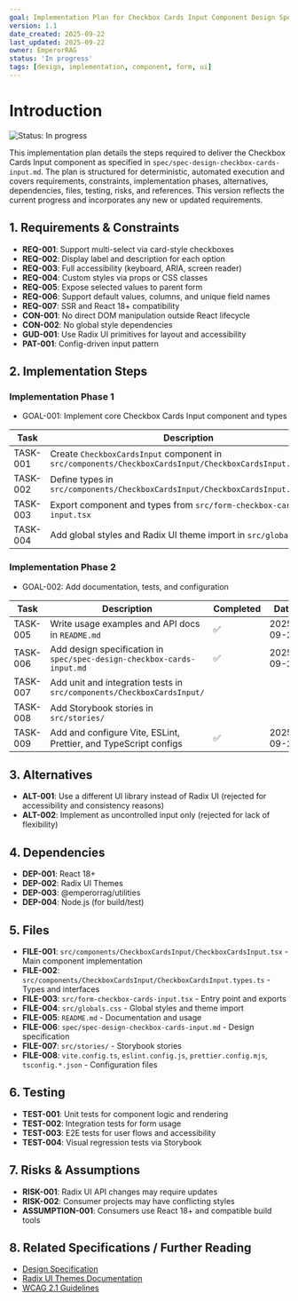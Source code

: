```yaml
---
goal: Implementation Plan for Checkbox Cards Input Component Design Spec
version: 1.1
date_created: 2025-09-22
last_updated: 2025-09-22
owner: EmperorRAG
status: 'In progress'
tags: [design, implementation, component, form, ui]
---
```


# Introduction

![Status: In progress](https://img.shields.io/badge/status-In%20progress-yellow)

This implementation plan details the steps required to deliver the Checkbox Cards Input component as specified in `spec/spec-design-checkbox-cards-input.md`. The plan is structured for deterministic, automated execution and covers requirements, constraints, implementation phases, alternatives, dependencies, files, testing, risks, and references. This version reflects the current progress and incorporates any new or updated requirements.

## 1. Requirements & Constraints

- **REQ-001**: Support multi-select via card-style checkboxes
- **REQ-002**: Display label and description for each option
- **REQ-003**: Full accessibility (keyboard, ARIA, screen reader)
- **REQ-004**: Custom styles via props or CSS classes
- **REQ-005**: Expose selected values to parent form
- **REQ-006**: Support default values, columns, and unique field names
- **REQ-007**: SSR and React 18+ compatibility
- **CON-001**: No direct DOM manipulation outside React lifecycle
- **CON-002**: No global style dependencies
- **GUD-001**: Use Radix UI primitives for layout and accessibility
- **PAT-001**: Config-driven input pattern

## 2. Implementation Steps

### Implementation Phase 1

- GOAL-001: Implement core Checkbox Cards Input component and types

| Task     | Description                                                                                         | Completed | Date       |
| -------- | --------------------------------------------------------------------------------------------------- | --------- | ---------- |
| TASK-001 | Create `CheckboxCardsInput` component in `src/components/CheckboxCardsInput/CheckboxCardsInput.tsx` | ✅        | 2025-09-20 |
| TASK-002 | Define types in `src/components/CheckboxCardsInput/CheckboxCardsInput.types.ts`                     | ✅        | 2025-09-20 |
| TASK-003 | Export component and types from `src/form-checkbox-cards-input.tsx`                                 | ✅        | 2025-09-20 |
| TASK-004 | Add global styles and Radix UI theme import in `src/globals.css`                                    | ✅        | 2025-09-20 |

### Implementation Phase 2

- GOAL-002: Add documentation, tests, and configuration

| Task     | Description                                                            | Completed | Date       |
| -------- | ---------------------------------------------------------------------- | --------- | ---------- |
| TASK-005 | Write usage examples and API docs in `README.md`                       | ✅        | 2025-09-22 |
| TASK-006 | Add design specification in `spec/spec-design-checkbox-cards-input.md` | ✅        | 2025-09-22 |
| TASK-007 | Add unit and integration tests in `src/components/CheckboxCardsInput/` |           |            |
| TASK-008 | Add Storybook stories in `src/stories/`                                |           |            |
| TASK-009 | Add and configure Vite, ESLint, Prettier, and TypeScript configs       | ✅        | 2025-09-20 |

## 3. Alternatives

- **ALT-001**: Use a different UI library instead of Radix UI (rejected for accessibility and consistency reasons)
- **ALT-002**: Implement as uncontrolled input only (rejected for lack of flexibility)

## 4. Dependencies

- **DEP-001**: React 18+
- **DEP-002**: Radix UI Themes
- **DEP-003**: @emperorrag/utilities
- **DEP-004**: Node.js (for build/test)

## 5. Files

- **FILE-001**: `src/components/CheckboxCardsInput/CheckboxCardsInput.tsx` - Main component implementation
- **FILE-002**: `src/components/CheckboxCardsInput/CheckboxCardsInput.types.ts` - Types and interfaces
- **FILE-003**: `src/form-checkbox-cards-input.tsx` - Entry point and exports
- **FILE-004**: `src/globals.css` - Global styles and theme import
- **FILE-005**: `README.md` - Documentation and usage
- **FILE-006**: `spec/spec-design-checkbox-cards-input.md` - Design specification
- **FILE-007**: `src/stories/` - Storybook stories
- **FILE-008**: `vite.config.ts`, `eslint.config.js`, `prettier.config.mjs`, `tsconfig.*.json` - Configuration files

## 6. Testing

- **TEST-001**: Unit tests for component logic and rendering
- **TEST-002**: Integration tests for form usage
- **TEST-003**: E2E tests for user flows and accessibility
- **TEST-004**: Visual regression tests via Storybook

## 7. Risks & Assumptions

- **RISK-001**: Radix UI API changes may require updates
- **RISK-002**: Consumer projects may have conflicting styles
- **ASSUMPTION-001**: Consumers use React 18+ and compatible build tools

## 8. Related Specifications / Further Reading

- [Design Specification](spec/spec-design-checkbox-cards-input.md)
- [Radix UI Themes Documentation](https://www.radix-ui.com/themes/docs/components/checkbox-cards)
- [WCAG 2.1 Guidelines](https://www.w3.org/WAI/WCAG21/quickref/)
